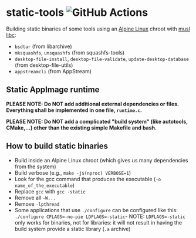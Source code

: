 # static-tools ![GitHub Actions](https://github.com/probonopd/static-tools/actions/workflows/build.yaml/badge.svg)

Building static binaries of some tools using an [Alpine Linux](https://alpinelinux.org/) chroot with [musl libc](https://www.musl-libc.org/):

* `bsdtar` (from libarchive)
* `mksquashfs`, `unsquashfs` (from squashfs-tools)
* `desktop-file-install`, `desktop-file-validate`, `update-desktop-database` (from desktop-file-utils)
* `appstreamcli` (from AppStream)

## Static AppImage runtime

__PLEASE NOTE: Do NOT add additional external dependencies or files. Everything shall be implemented in one file,  `runtime.c`.__

__PLEASE NOTE: Do NOT add a complicated "build system" (like autotools, CMake,...) other than the existing simple Makefile and bash.__

## How to build static binaries

* Build inside an Alpine Linux chroot (which gives us many dependencies from the system)
* Build verbose (e.g., `make -j$(nproc) VERBOSE=1`)
* Look for the gcc command that produces the executable (`-o name_of_the_executable`)
* Replace `gcc` with `gcc -static`
* Remove all `-W...`
* Remove `-lpthread`
* Some applications that use `./configure` can be configured like this: `./configure CFLAGS=-no-pie LDFLAGS=-static`- NOTE: `LDFLAGS=-static` only works for binaries, not for libraries: it will not result in having the build system provide a static library (`.a` archive)
